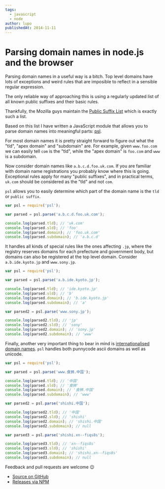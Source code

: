 ```yaml
---
tags:
  - javascript
  - node
author: lupo
publishedAt: 2014-11-11
---
```


# Parsing domain names in node.js and the browser

Parsing domain names in a useful way is a bitch. Top level domains have lots of
exceptions and weird rules that are imposible to reflect in a sensible regular
expression.

The only reliable way of approaching this is using a regularly updated list of
all known public suffixes and their basic rules.

Thankfully, the Mozilla guys maintain the [Public Suffix List](https://publicsuffix.org/)
which is exactly such a list.

Based on this list I have written a JavaScript module that allows you to parse
domain names into meaningful parts: [psl](https://github.com/wrangr/psl).

For most domain names it is pretty straight forward to figure out what the
"tld", "apex domain" and "subdomain" are. For example, given `www.foo.com` we
can easily tell `com` is the "tld", while the "apex domain" is `foo.com` and
`www` is a subdomain.

Now consider domain names like `a.b.c.d.foo.uk.com`. If you are familiar with
domain name registrations you probably know where this is going. Exceptional
rules apply for many "public suffixes", and in practical terms, `uk.com` should
be considered as the "tld" and not `com`.

`psl` allows you to easily determine which part of the domain name is the `tld` or
`public suffix`.

```js
var psl = require('psl');

var parsed = psl.parse('a.b.c.d.foo.uk.com');

console.log(parsed.tld); // 'uk.com'
console.log(parsed.sld); // 'foo'
console.log(parsed.domain); // 'foo.uk.com'
console.log(parsed.subdomain); // 'a.b.c.d'
```

It handles all kinds of special rules like the ones affecting `.jp`, where the
registry reserves domains for each prefecture and government body, but domains
can also be registered at the top level domain. Consider `a.b.ide.kyoto.jp` and
`www.sony.jp`.

```js
var psl = require('psl');

var parsed = psl.parse('a.b.ide.kyoto.jp');

console.log(parsed.tld); // 'ide.kyoto.jp'
console.log(parsed.sld); // 'b'
console.log(parsed.domain); // 'b.ide.kyoto.jp'
console.log(parsed.subdomain); // 'a'

var parsed2 = psl.parse('www.sony.jp');

console.log(parsed2.tld); // 'jp'
console.log(parsed2.sld); // 'sony'
console.log(parsed2.domain); // 'sony.jp'
console.log(parsed2.subdomain); // 'www'
```

Finally, another very important thing to bear in mind is
[internationalised domain names](http://en.wikipedia.org/wiki/Internationalized_domain_name).
`psl` handles both punnycode ascii domains as well as unicode.

```js
var psl = require('psl');

var parsed = psl.parse('www.食狮.中国');

console.log(parsed.tld); // '中国'
console.log(parsed.sld); // '食狮'
console.log(parsed.domain); // '食狮.中国'
console.log(parsed.subdomain); // 'www'

var parsed2 = psl.parse('shishi.中国');

console.log(parsed2.tld); // '中国'
console.log(parsed2.sld); // 'shishi'
console.log(parsed2.domain); // 'shishi.中国'
console.log(parsed2.subdomain); // null

var parsed3 = psl.parse('shishi.xn--fiqs8s');

console.log(parsed3.tld); // 'xn--fiqs8s'
console.log(parsed3.sld); // 'shishi'
console.log(parsed3.domain); // 'shishi.xn--fiqs8s'
console.log(parsed3.subdomain); // null
```

Feedback and pull requests are welcome 😉

* [Source on GitHub](https://github.com/wrangr/psl)
* [Releases via NPM](https://www.npmjs.org/package/psl)
